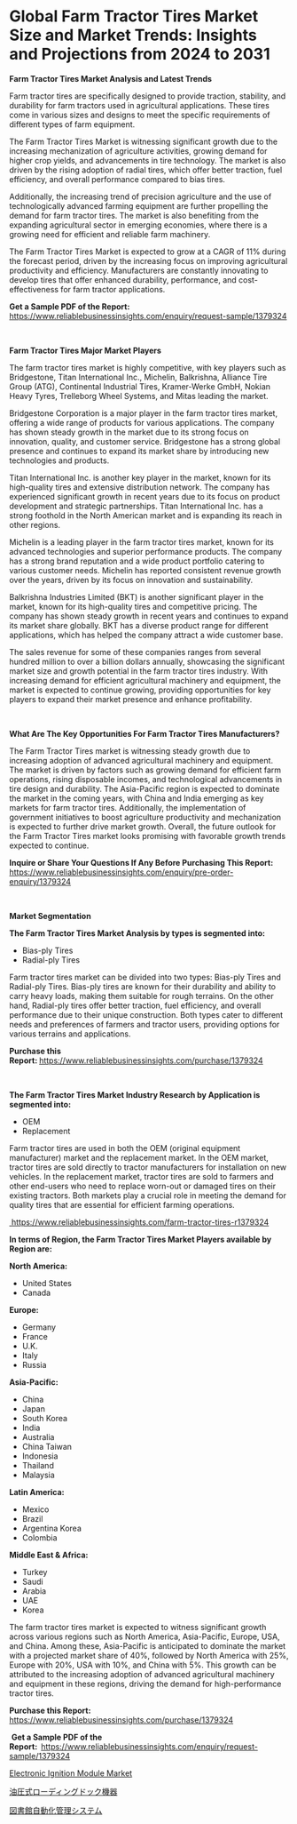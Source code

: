 <p><h1>Global Farm Tractor Tires Market Size and Market Trends: Insights and Projections from 2024 to 2031</h1></p><p><strong>Farm Tractor Tires Market Analysis and Latest Trends</strong></p>
<p><p>Farm tractor tires are specifically designed to provide traction, stability, and durability for farm tractors used in agricultural applications. These tires come in various sizes and designs to meet the specific requirements of different types of farm equipment.</p><p>The Farm Tractor Tires Market is witnessing significant growth due to the increasing mechanization of agriculture activities, growing demand for higher crop yields, and advancements in tire technology. The market is also driven by the rising adoption of radial tires, which offer better traction, fuel efficiency, and overall performance compared to bias tires.</p><p>Additionally, the increasing trend of precision agriculture and the use of technologically advanced farming equipment are further propelling the demand for farm tractor tires. The market is also benefiting from the expanding agricultural sector in emerging economies, where there is a growing need for efficient and reliable farm machinery.</p><p>The Farm Tractor Tires Market is expected to grow at a CAGR of 11% during the forecast period, driven by the increasing focus on improving agricultural productivity and efficiency. Manufacturers are constantly innovating to develop tires that offer enhanced durability, performance, and cost-effectiveness for farm tractor applications.</p></p>
<p><strong>Get a Sample PDF of the Report:&nbsp;</strong> <a href="https://www.reliablebusinessinsights.com/enquiry/request-sample/1379324">https://www.reliablebusinessinsights.com/enquiry/request-sample/1379324</a></p>
<p>&nbsp;</p>
<p><strong>Farm Tractor Tires Major Market Players</strong></p>
<p><p>The farm tractor tires market is highly competitive, with key players such as Bridgestone, Titan International Inc., Michelin, Balkrishna, Alliance Tire Group (ATG), Continental Industrial Tires, Kramer-Werke GmbH, Nokian Heavy Tyres, Trelleborg Wheel Systems, and Mitas leading the market. </p><p>Bridgestone Corporation is a major player in the farm tractor tires market, offering a wide range of products for various applications. The company has shown steady growth in the market due to its strong focus on innovation, quality, and customer service. Bridgestone has a strong global presence and continues to expand its market share by introducing new technologies and products.</p><p>Titan International Inc. is another key player in the market, known for its high-quality tires and extensive distribution network. The company has experienced significant growth in recent years due to its focus on product development and strategic partnerships. Titan International Inc. has a strong foothold in the North American market and is expanding its reach in other regions.</p><p>Michelin is a leading player in the farm tractor tires market, known for its advanced technologies and superior performance products. The company has a strong brand reputation and a wide product portfolio catering to various customer needs. Michelin has reported consistent revenue growth over the years, driven by its focus on innovation and sustainability.</p><p>Balkrishna Industries Limited (BKT) is another significant player in the market, known for its high-quality tires and competitive pricing. The company has shown steady growth in recent years and continues to expand its market share globally. BKT has a diverse product range for different applications, which has helped the company attract a wide customer base.</p><p>The sales revenue for some of these companies ranges from several hundred million to over a billion dollars annually, showcasing the significant market size and growth potential in the farm tractor tires industry. With increasing demand for efficient agricultural machinery and equipment, the market is expected to continue growing, providing opportunities for key players to expand their market presence and enhance profitability.</p></p>
<p>&nbsp;</p>
<p><strong>What Are The Key Opportunities For Farm Tractor Tires Manufacturers?</strong></p>
<p><p>The Farm Tractor Tires market is witnessing steady growth due to increasing adoption of advanced agricultural machinery and equipment. The market is driven by factors such as growing demand for efficient farm operations, rising disposable incomes, and technological advancements in tire design and durability. The Asia-Pacific region is expected to dominate the market in the coming years, with China and India emerging as key markets for farm tractor tires. Additionally, the implementation of government initiatives to boost agriculture productivity and mechanization is expected to further drive market growth. Overall, the future outlook for the Farm Tractor Tires market looks promising with favorable growth trends expected to continue.</p></p>
<p><strong>Inquire or Share Your Questions If Any Before Purchasing This Report:</strong> <a href="https://www.reliablebusinessinsights.com/enquiry/pre-order-enquiry/1379324">https://www.reliablebusinessinsights.com/enquiry/pre-order-enquiry/1379324</a></p>
<p>&nbsp;</p>
<p><strong>Market Segmentation</strong></p>
<p><strong>The Farm Tractor Tires Market Analysis by types is segmented into:</strong></p>
<p><ul><li>Bias-ply Tires</li><li>Radial-ply Tires</li></ul></p>
<p><p>Farm tractor tires market can be divided into two types: Bias-ply Tires and Radial-ply Tires. Bias-ply tires are known for their durability and ability to carry heavy loads, making them suitable for rough terrains. On the other hand, Radial-ply tires offer better traction, fuel efficiency, and overall performance due to their unique construction. Both types cater to different needs and preferences of farmers and tractor users, providing options for various terrains and applications.</p></p>
<p><strong>Purchase this Report:&nbsp;</strong><a href="https://www.reliablebusinessinsights.com/purchase/1379324">https://www.reliablebusinessinsights.com/purchase/1379324</a></p>
<p>&nbsp;</p>
<p><strong>The Farm Tractor Tires Market Industry Research by Application is segmented into:</strong></p>
<p><ul><li>OEM</li><li>Replacement</li></ul></p>
<p><p>Farm tractor tires are used in both the OEM (original equipment manufacturer) market and the replacement market. In the OEM market, tractor tires are sold directly to tractor manufacturers for installation on new vehicles. In the replacement market, tractor tires are sold to farmers and other end-users who need to replace worn-out or damaged tires on their existing tractors. Both markets play a crucial role in meeting the demand for quality tires that are essential for efficient farming operations.</p></p>
<p><a href="https://www.reliablebusinessinsights.com/farm-tractor-tires-r1379324">&nbsp;https://www.reliablebusinessinsights.com/farm-tractor-tires-r1379324</a></p>
<p><strong>In terms of Region, the Farm Tractor Tires Market Players available by Region are:</strong></p>
<p>
    <p> <strong> North America: </strong>
        <ul>
            <li>United States</li>
            <li>Canada</li>
        </ul>
        </p> 
    <p> <strong> Europe: </strong>
        <ul>
            <li>Germany</li>
            <li>France</li>
            <li>U.K.</li>
            <li>Italy</li>
            <li>Russia</li>
        </ul>
        </p> 
    <p> <strong> Asia-Pacific: </strong>
        <ul>
            <li>China</li>
            <li>Japan</li>
            <li>South Korea</li>
            <li>India</li>
            <li>Australia</li>
            <li>China Taiwan</li>
            <li>Indonesia</li>
            <li>Thailand</li>
            <li>Malaysia</li>
        </ul>
        </p> 
    <p> <strong> Latin America: </strong>
        <ul>
            <li>Mexico</li>
            <li>Brazil</li>
            <li>Argentina Korea</li>
            <li>Colombia</li>
        </ul>
        </p> 
    <p> <strong> Middle East & Africa: </strong>
        <ul>
            <li>Turkey</li>
            <li>Saudi</li>
            <li>Arabia</li>
            <li>UAE</li>
            <li>Korea</li>
        </ul>
    </p>
    </p>
<p><p>The farm tractor tires market is expected to witness significant growth across various regions such as North America, Asia-Pacific, Europe, USA, and China. Among these, Asia-Pacific is anticipated to dominate the market with a projected market share of 40%, followed by North America with 25%, Europe with 20%, USA with 10%, and China with 5%. This growth can be attributed to the increasing adoption of advanced agricultural machinery and equipment in these regions, driving the demand for high-performance tractor tires.</p></p>
<p><strong>Purchase this Report: </strong><a href="https://www.reliablebusinessinsights.com/purchase/1379324">https://www.reliablebusinessinsights.com/purchase/1379324</a></p>
<p>&nbsp;<strong>Get a Sample PDF of the Report:&nbsp;&nbsp;</strong><a href="https://www.reliablebusinessinsights.com/enquiry/request-sample/1379324">https://www.reliablebusinessinsights.com/enquiry/request-sample/1379324</a></p>
<p><strong></strong></p>
<p><p><a href="https://github.com/Hazelklievgspy6vdcsmu106w/Market-Research-Report-List-2/blob/main/electronic-ignition-module-market.md">Electronic Ignition Module Market</a></p><p><a href="https://github.com/SimeonBode1/Market-Research-Report-List-1/blob/main/3794392120399.md">油圧式ローディングドック機器</a></p><p><a href="https://github.com/nxboeu02965442/Market-Research-Report-List-2/blob/main/1976364120400.md">図書館自動化管理システム</a></p></p>